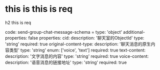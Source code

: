 # this is this is req

h2 this is req

code:
    send-group-chat-message-schema =
  type: 'object'
  additional-properties: false
  properties:
    cid:
      description: '聊天室的ObjectId'
      type: 'string'
      required: true
    original-content-type:
      description: '聊天消息的原生内容类型'
      type: 'string'
      enum: ['voice', 'text']
      required: true
    text-content:
      description: '文字消息的内容'
      type: 'string'
      required: true
    voice-content:
      description: '语音消息的链接地址'
      type: 'string'
      required: true


